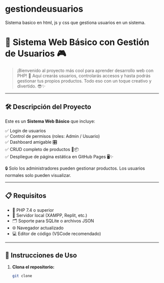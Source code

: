 # gestiondeusuarios
Sistema basico en html, js y css que gestiona usuarios en un sistema.
# 🎉 Sistema Web Básico con Gestión de Usuarios 🎮



> ¡Bienvenido al proyecto más cool para aprender desarrollo web con PHP! 🚀 Aquí crearás usuarios, controlarás accesos y hasta podrás gestionar tus propios productos. Todo eso con un toque creativo y divertido. 😎✨

---

## 🛠️ Descripción del Proyecto

Este es un **Sistema Web Básico** que incluye:

✅ Login de usuarios  
✅ Control de permisos (roles: Admin / Usuario)  
✅ Dashboard amigable 🎛️  
✅ CRUD completo de productos 🍔📦  
✅ Despliegue de página estática en GitHub Pages 🖥️✨  

🔒 Solo los administradores pueden gestionar productos. Los usuarios normales solo pueden visualizar. 

---

## 📋 Requisitos

- 🐘 PHP 7.4 o superior  
- 🔌 Servidor local (XAMPP, Replit, etc.)  
- 🗂️ Soporte para SQLite o archivos JSON  
- 🌐 Navegador actualizado  
- 💻 Editor de código (VSCode recomendado)

---

## 🚀 Instrucciones de Uso

1. **Clona el repositorio:**
   ```bash
   git clone 
